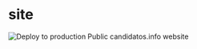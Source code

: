 # site
![Deploy to production](https://candidatos-info-286219.ue.r.appspot.com/)
Public candidatos.info website
